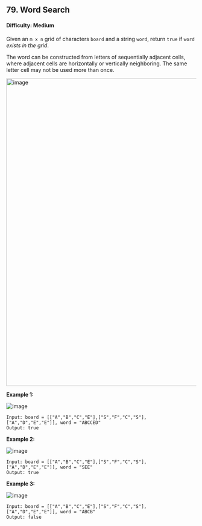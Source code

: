 ## 79. Word Search

#### Difficulty: Medium

Given an ```m x n``` grid of characters ```board``` and a string ```word```, return ```true``` if ```word``` _exists in the grid_.

The word can be constructed from letters of sequentially adjacent cells, where adjacent cells are horizontally or vertically neighboring. The same letter cell may not be used more than once.

<img width="814" alt="image" src="https://user-images.githubusercontent.com/35042430/203913679-73e0ca58-836b-45a4-9dd1-006d85b07ddf.png">

__Example 1:__

![image](https://assets.leetcode.com/uploads/2020/11/04/word2.jpg)

```
Input: board = [["A","B","C","E"],["S","F","C","S"],["A","D","E","E"]], word = "ABCCED"
Output: true
```

__Example 2:__

![image](https://assets.leetcode.com/uploads/2020/11/04/word-1.jpg)
```
Input: board = [["A","B","C","E"],["S","F","C","S"],["A","D","E","E"]], word = "SEE"
Output: true
```

__Example 3:__

![image](https://assets.leetcode.com/uploads/2020/10/15/word3.jpg)
```
Input: board = [["A","B","C","E"],["S","F","C","S"],["A","D","E","E"]], word = "ABCB"
Output: false
```


